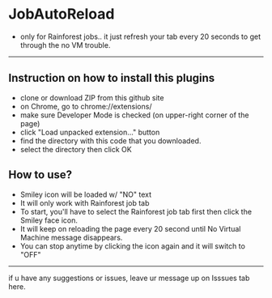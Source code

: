 # JobAutoReload
- only for Rainforest jobs..  it just refresh your tab every 20 seconds to get through the no VM trouble.

---------------------
## Instruction on how to install this plugins

- clone or download ZIP from this github site
- on Chrome, go to chrome://extensions/
- make sure Developer Mode is checked (on upper-right corner of the page)
- click "Load unpacked extension..." button
- find the directory with this code that you downloaded.
- select the directory then click OK


## How to use?

- Smiley icon will be loaded w/ "NO" text
- It will only work with Rainforest job tab
- To start, you'll have to select the Rainforest job tab first then click the Smiley face icon.
- It will keep on reloading the page every 20 second until No Virtual Machine message disappears.
- You can stop anytime by clicking the icon again and it will switch to "OFF"


---------------------

if u have any suggestions or issues,  leave ur message up on Isssues tab here.
